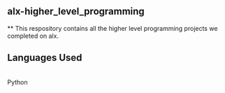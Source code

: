 ## alx-higher_level_programming
** This respository contains all the higher level programming projects we completed on alx.
## Languages Used
<br>
Python
